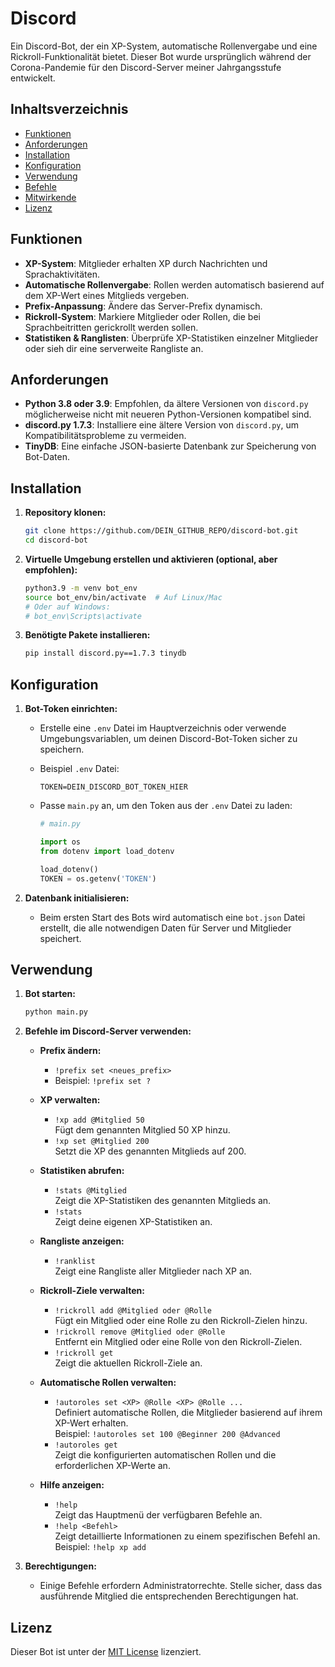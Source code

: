 # Discord

Ein Discord-Bot, der ein XP-System, automatische Rollenvergabe und eine Rickroll-Funktionalität bietet. Dieser Bot wurde ursprünglich während der Corona-Pandemie für den Discord-Server meiner Jahrgangsstufe entwickelt.

## Inhaltsverzeichnis

- [Funktionen](#funktionen)
- [Anforderungen](#anforderungen)
- [Installation](#installation)
- [Konfiguration](#konfiguration)
- [Verwendung](#verwendung)
- [Befehle](#befehle)
- [Mitwirkende](#mitwirkende)
- [Lizenz](#lizenz)

## Funktionen

- **XP-System**: Mitglieder erhalten XP durch Nachrichten und Sprachaktivitäten.
- **Automatische Rollenvergabe**: Rollen werden automatisch basierend auf dem XP-Wert eines Mitglieds vergeben.
- **Prefix-Anpassung**: Ändere das Server-Prefix dynamisch.
- **Rickroll-System**: Markiere Mitglieder oder Rollen, die bei Sprachbeitritten gerickrollt werden sollen.
- **Statistiken & Ranglisten**: Überprüfe XP-Statistiken einzelner Mitglieder oder sieh dir eine serverweite Rangliste an.

## Anforderungen

- **Python 3.8 oder 3.9**: Empfohlen, da ältere Versionen von `discord.py` möglicherweise nicht mit neueren Python-Versionen kompatibel sind.
- **discord.py 1.7.3**: Installiere eine ältere Version von `discord.py`, um Kompatibilitätsprobleme zu vermeiden.
- **TinyDB**: Eine einfache JSON-basierte Datenbank zur Speicherung von Bot-Daten.

## Installation

1. **Repository klonen:**

   ```bash
   git clone https://github.com/DEIN_GITHUB_REPO/discord-bot.git
   cd discord-bot
   ```

2. **Virtuelle Umgebung erstellen und aktivieren (optional, aber empfohlen):**

   ```bash
   python3.9 -m venv bot_env
   source bot_env/bin/activate  # Auf Linux/Mac
   # Oder auf Windows:
   # bot_env\Scripts\activate
   ```

3. **Benötigte Pakete installieren:**

   ```bash
   pip install discord.py==1.7.3 tinydb
   ```

## Konfiguration

1. **Bot-Token einrichten:**

   - Erstelle eine `.env` Datei im Hauptverzeichnis oder verwende Umgebungsvariablen, um deinen Discord-Bot-Token sicher zu speichern.
   - Beispiel `.env` Datei:

     ```env
     TOKEN=DEIN_DISCORD_BOT_TOKEN_HIER
     ```

   - Passe `main.py` an, um den Token aus der `.env` Datei zu laden:

     ```python
     # main.py

     import os
     from dotenv import load_dotenv

     load_dotenv()
     TOKEN = os.getenv('TOKEN')
     ```

2. **Datenbank initialisieren:**

   - Beim ersten Start des Bots wird automatisch eine `bot.json` Datei erstellt, die alle notwendigen Daten für Server und Mitglieder speichert.

## Verwendung

1. **Bot starten:**

   ```bash
   python main.py
   ```

2. **Befehle im Discord-Server verwenden:**

   - **Prefix ändern:**
     - `!prefix set <neues_prefix>`
     - Beispiel: `!prefix set ?`

   - **XP verwalten:**
     - `!xp add @Mitglied 50`  
       Fügt dem genannten Mitglied 50 XP hinzu.  
     - `!xp set @Mitglied 200`  
       Setzt die XP des genannten Mitglieds auf 200.  

   - **Statistiken abrufen:**
     - `!stats @Mitglied`  
       Zeigt die XP-Statistiken des genannten Mitglieds an.  
     - `!stats`  
       Zeigt deine eigenen XP-Statistiken an.

   - **Rangliste anzeigen:**
     - `!ranklist`  
       Zeigt eine Rangliste aller Mitglieder nach XP an.

   - **Rickroll-Ziele verwalten:**
     - `!rickroll add @Mitglied oder @Rolle`  
       Fügt ein Mitglied oder eine Rolle zu den Rickroll-Zielen hinzu.  
     - `!rickroll remove @Mitglied oder @Rolle`  
       Entfernt ein Mitglied oder eine Rolle von den Rickroll-Zielen.  
     - `!rickroll get`  
       Zeigt die aktuellen Rickroll-Ziele an.

   - **Automatische Rollen verwalten:**
     - `!autoroles set <XP> @Rolle <XP> @Rolle ...`  
       Definiert automatische Rollen, die Mitglieder basierend auf ihrem XP-Wert erhalten.  
       Beispiel: `!autoroles set 100 @Beginner 200 @Advanced`  
     - `!autoroles get`  
       Zeigt die konfigurierten automatischen Rollen und die erforderlichen XP-Werte an.

   - **Hilfe anzeigen:**
     - `!help`  
       Zeigt das Hauptmenü der verfügbaren Befehle an.  
     - `!help <Befehl>`  
       Zeigt detaillierte Informationen zu einem spezifischen Befehl an.  
       Beispiel: `!help xp add`

3. **Berechtigungen:**

   - Einige Befehle erfordern Administratorrechte. Stelle sicher, dass das ausführende Mitglied die entsprechenden Berechtigungen hat.

## Lizenz

Dieser Bot ist unter der [MIT License](LICENSE) lizenziert.
